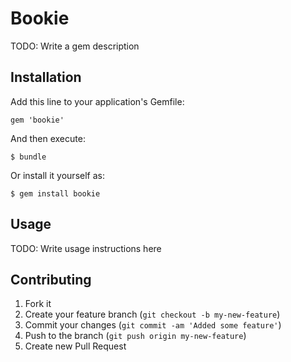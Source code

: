 # Bookie

TODO: Write a gem description

## Installation

Add this line to your application's Gemfile:

    gem 'bookie'

And then execute:

    $ bundle

Or install it yourself as:

    $ gem install bookie

## Usage

TODO: Write usage instructions here

## Contributing

1. Fork it
2. Create your feature branch (`git checkout -b my-new-feature`)
3. Commit your changes (`git commit -am 'Added some feature'`)
4. Push to the branch (`git push origin my-new-feature`)
5. Create new Pull Request
